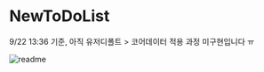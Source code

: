 # NewToDoList


9/22 13:36 기준, 아직 유저디폴트 > 코어데이터 적용 과정 미구현입니다 ㅠ




![readme](https://github.com/Direchan/NewToDoList/assets/100069134/4a004fe2-dad2-4e46-874e-933e42a8e343)



